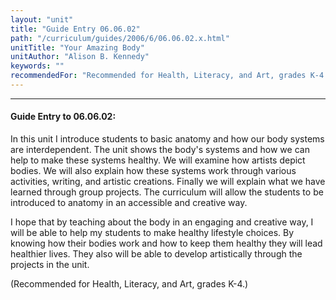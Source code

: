 ```yaml
---
layout: "unit"
title: "Guide Entry 06.06.02"
path: "/curriculum/guides/2006/6/06.06.02.x.html"
unitTitle: "Your Amazing Body"
unitAuthor: "Alison B. Kennedy"
keywords: ""
recommendedFor: "Recommended for Health, Literacy, and Art, grades K-4."
---
```

<body>
<hr/>
 <h4>
  Guide Entry to 06.06.02:
 </h4>
 <p>
  In this unit I introduce students to basic anatomy and how our body systems are interdependent. The unit shows the body's systems and how we can help to make these systems healthy. We will examine how artists depict bodies. We will also explain how these systems work through various activities, writing, and artistic creations. Finally we will explain what we have learned through group projects. The curriculum will allow the students to be introduced to anatomy in an accessible and creative way.
 </p>
<p>
  I hope that by teaching about the body in an engaging and creative way, I will be able to help my students to make healthy lifestyle choices. By knowing how their bodies work and how to keep them healthy they will lead healthier lives. They also will be able to develop artistically through the projects in the unit.
 </p>
<p>
  (Recommended for Health, Literacy, and Art, grades K-4.)
 </p>

</body>